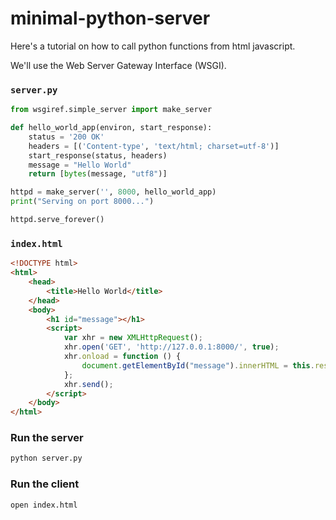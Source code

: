 # minimal-python-server

Here's a tutorial on how to call python functions from html javascript.

We'll use the Web Server Gateway Interface (WSGI).

### `server.py`

```python
from wsgiref.simple_server import make_server

def hello_world_app(environ, start_response):
    status = '200 OK'
    headers = [('Content-type', 'text/html; charset=utf-8')]
    start_response(status, headers)
    message = "Hello World"
    return [bytes(message, "utf8")]

httpd = make_server('', 8000, hello_world_app)
print("Serving on port 8000...")

httpd.serve_forever()
```

### `index.html`

```html
<!DOCTYPE html>
<html>
    <head>
        <title>Hello World</title>
    </head>
    <body>
        <h1 id="message"></h1>
        <script>
            var xhr = new XMLHttpRequest();
            xhr.open('GET', 'http://127.0.0.1:8000/', true);
            xhr.onload = function () {
                document.getElementById("message").innerHTML = this.responseText;
            };
            xhr.send();
        </script>
    </body>
</html>
```

### Run the server

```bash
python server.py
```

### Run the client

```bash
open index.html
```
